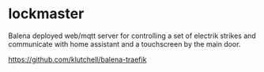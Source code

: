 # lockmaster
Balena deployed web/mqtt server for controlling a set of electrik strikes and communicate with home assistant and a touchscreen by the main door.



https://github.com/klutchell/balena-traefik